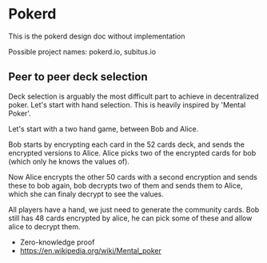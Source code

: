 # Pokerd
This is the pokerd design doc without implementation

Possible project names: pokerd.io, subitus.io

## Peer to peer deck selection
Deck selection is arguably the most difficult part to achieve in decentralized poker. Let's start with hand selection. This is heavily inspired by 'Mental Poker'.

Let's start with a two hand game, between Bob and Alice.

Bob starts by encrypting each card in the 52 cards deck, and sends the encrypted versions to Alice. Alice picks two of the encrypted cards for bob (which only he knows the values of).

Now Alice encrypts the other 50 cards with a second encryption and sends these to bob again, bob decrypts two of them and sends them to Alice, which she can finaly decrypt to see the values.

All players have a hand, we just need to generate the community cards. Bob still has 48 cards encrypted by alice, he can pick some of these and allow alice to decrypt them.

* Zero-knowledge proof
* https://en.wikipedia.org/wiki/Mental_poker
